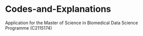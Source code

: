 # Codes-and-Explanations
Application for the Master of Science in Biomedical Data Science Programme (C2115174)
